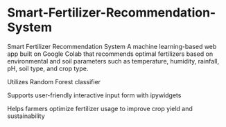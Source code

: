 # Smart-Fertilizer-Recommendation-System

Smart Fertilizer Recommendation System
A machine learning-based web app built on Google Colab that recommends optimal fertilizers based on environmental and soil parameters such as temperature, humidity, rainfall, pH, soil type, and crop type.

Utilizes Random Forest classifier

Supports user-friendly interactive input form with ipywidgets

Helps farmers optimize fertilizer usage to improve crop yield and sustainability
